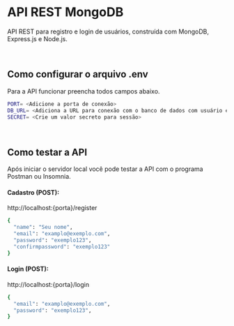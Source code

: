 # API REST MongoDB

API REST para registro e login de usuários, construída com MongoDB, Express.js e Node.js.

</br>

## Como configurar o arquivo .env

Para a API funcionar preencha todos campos abaixo.

```sh
PORT= <Adicione a porta de conexão>
DB_URL= <Adiciona a URL para conexão com o banco de dados com usuário e senha>
SECRET= <Crie um valor secreto para sessão>
```

</br>

## Como testar a API

Após iniciar o servidor local você pode testar a API com o programa Postman ou Insomnia.

#### Cadastro (POST):
http://localhost:{porta}/register

```sh
{
  "name": "Seu nome",
  "email": "examplo@exemplo.com",
  "password": "exemplo123",
  "confirmpassword": "exemplo123"
}
```

#### Login (POST):
http://localhost:{porta}/login

```sh
{
  "email": "examplo@exemplo.com",
  "password": "exemplo123",
}
```
